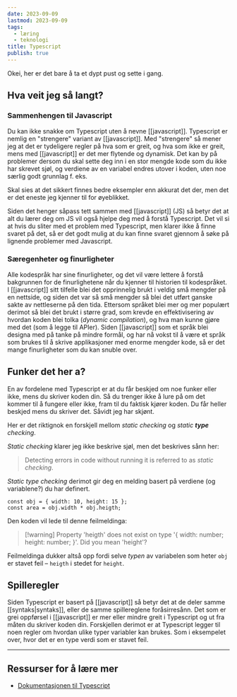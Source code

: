 ```yaml
---
date: 2023-09-09
lastmod: 2023-09-09
tags:
  - læring
  - teknologi
title: Typescript
publish: true
---
```


Okei, her er det bare å ta et dypt pust og sette i gang.

## Hva veit jeg så langt?

### Sammenhengen til Javascript

Du kan ikke snakke om Typescript uten å nevne [[javascript]]. Typescript er nemlig en "strengere" variant av [[javascript]]. Med "strengere" så mener jeg at det er tydeligere regler på hva som er greit, og hva som ikke er greit, mens med [[javascript]] er det mer flytende og dynamisk. Det kan by på problemer dersom du skal sette deg inn i en stor mengde kode som du ikke har skrevet sjøl, og verdiene av en variabel endres utover i koden, uten noe særlig godt grunnlag f. eks.

Skal sies at det sikkert finnes bedre eksempler enn akkurat det der, men det er det eneste jeg kjenner til for øyeblikket.

Siden det henger såpass tett sammen med [[javascript]] (JS) så betyr det at alt du lærer deg om JS vil også hjelpe deg med å forstå Typescript. Det vil si at hvis du sliter med et problem med Typescript, men klarer ikke å finne svaret på det, så er det godt mulig at du kan finne svaret gjennom å søke på lignende problemer med Javascript.

### Særegenheter og finurligheter

Alle kodespråk har sine finurligheter, og det vil være lettere å forstå bakgrunnen for de finurlighetene når du kjenner til historien til kodespråket. I [[javascript]] sitt tilfelle blei det opprinnelig brukt i veldig små mengder på en nettside, og siden det var så små mengder så blei det utført ganske sakte av nettleserne på den tida. Ettersom språket blei mer og mer populært derimot så blei det brukt i større grad, som krevde en effektivisering av hvordan koden blei tolka (*dynamic compilation*), og hva man kunne gjøre med det (som å legge til APIer). Siden [[javascript]] som et språk blei designa med på tanke på mindre formål, og har nå vokst til å være et språk som brukes til å skrive applikasjoner med enorme mengder kode, så er det mange finurligheter som du kan snuble over.

## Funker det her a?

En av fordelene med Typescript er at du får beskjed om noe funker eller ikke, mens du skriver koden din. Så du trenger ikke å lure på om det kommer til å fungere eller ikke, fram til du faktisk kjører koden. Du får heller beskjed mens du skriver det. Såvidt jeg har skjønt.

Her er det riktignok en forskjell mellom *static checking* og *static **type** checking*. 

*Static checking* klarer jeg ikke beskrive sjøl, men det beskrives sånn her:

>Detecting errors in code without running it is referred to as _static checking_.

*Static type checking* derimot gir deg en melding basert på verdiene (og variablene?) du har definert.

```
const obj = { width: 10, height: 15 };
const area = obj.width * obj.heigth;
```

Den koden vil lede til denne feilmeldinga:

> [!warning] Property 'heigth' does not exist on type '{ width: number; height: number; }'. Did you mean 'height'?

Feilmeldinga dukker altså opp fordi selve *typen* av variabelen som heter `obj` er stavet feil – `heigth` i stedet for `height`.

## Spilleregler

Siden Typescript er basert på [[javascript]] så betyr det at de deler samme [[syntaks|syntaks]], eller de samme spillereglene foråsirresånn. Det som er grei oppførsel i [[javascript]] er mer eller mindre greit i Typescript og ut fra måten du skriver koden din. Forskjellen derimot er at Typescript legger til noen regler om hvordan ulike typer variabler kan brukes. Som i eksempelet over, hvor det er en type verdi som er stavet feil.

---

## Ressurser for å lære mer

- [Dokumentasjonen til Typescript](https://www.typescriptlang.org/docs/handbook/typescript-from-scratch.html)
